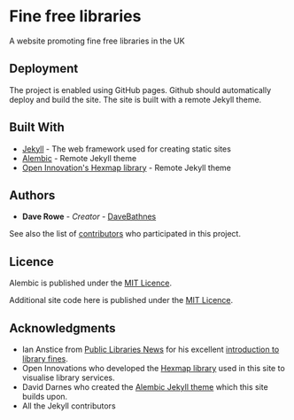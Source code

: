 # Fine free libraries

A website promoting fine free libraries in the UK

## Deployment

The project is enabled using GitHub pages. Github should automatically deploy and build the site. The site is built with a remote Jekyll theme.

## Built With

- [Jekyll](https://jekyllrb.com/) - The web framework used for creating static sites
- [Alembic](https://alembic.darn.es/) - Remote Jekyll theme
- [Open Innovation's Hexmap library](https://open-innovations.github.io/oi.hexmap.js/) - Remote Jekyll theme

## Authors

- **Dave Rowe** - _Creator_ - [DaveBathnes](https://github.com/DaveBathnes)

See also the list of [contributors](https://github.com/librarieshacked/librarieshacked.github.io/contributors) who participated in this project.

## Licence

Alembic is published under the [MIT Licence](https://github.com/daviddarnes/alembic/blob/main/LICENSE).

Additional site code here is published under the [MIT Licence](/LICENSE).

## Acknowledgments

- Ian Anstice from [Public Libraries News](https://www.publiclibrariesnews.com/) for his excellent [introduction to library fines](/introduction).
- Open Innovations who developed the [Hexmap library](https://open-innovations.github.io/oi.hexmap.js/) used in this site to visualise library services.
- David Darnes who created the [Alembic Jekyll theme](https://alembic.darn.es/) which this site builds upon.
- All the Jekyll contributors
